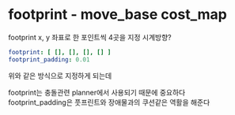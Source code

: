 # footprint - move_base cost_map
footprint x, y 좌표로 한 포인트씩 4곳을 지정  시계방향?   

```yaml
footprint: [ [], [], [], [] ]
footprint_padding: 0.01
```
위와 같은 방식으로 지정하게 되는데  

footprint는 충돌관련 planner에서 사용되기 때문에 중요하다  
footprint_padding은 풋프린트와 장애물과의 쿠션같은 역활을 해준다  






